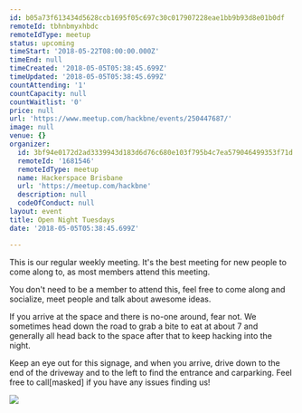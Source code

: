```yaml
---
id: b05a73f613434d5628ccb1695f05c697c30c017907228eae1bb9b93d8e01b0df
remoteId: tbhnbmyxhbdc
remoteIdType: meetup
status: upcoming
timeStart: '2018-05-22T08:00:00.000Z'
timeEnd: null
timeCreated: '2018-05-05T05:38:45.699Z'
timeUpdated: '2018-05-05T05:38:45.699Z'
countAttending: '1'
countCapacity: null
countWaitlist: '0'
price: null
url: 'https://www.meetup.com/hackbne/events/250447687/'
image: null
venue: {}
organizer:
  id: 3bf94e0172d2ad3339943d183d6d76c680e103f795b4c7ea579046499353f71d
  remoteId: '1681546'
  remoteIdType: meetup
  name: Hackerspace Brisbane
  url: 'https://meetup.com/hackbne'
  description: null
  codeOfConduct: null
layout: event
title: Open Night Tuesdays
date: '2018-05-05T05:38:45.699Z'

---
```

<p>This is our regular weekly meeting. It's the best meeting for new people to come along to, as most members attend this meeting.</p> <p>You don't need to be a member to attend this, feel free to come along and socialize, meet people and talk about awesome ideas.</p> <p>If you arrive at the space and there is no-one around, fear not. We sometimes head down the road to grab a bite to eat at about 7 and generally all head back to the space after that to keep hacking into the night.</p> <p>Keep an eye out for this signage, and when you arrive, drive down to the end of the driveway and to the left to find the entrance and carparking. Feel free to call[masked] if you have any issues finding us!</p> <p><img src="http://photos2.meetupstatic.com/photos/event/a/6/0/2/event_454902498.jpeg" /></p>
